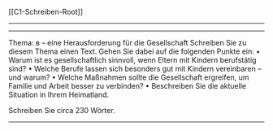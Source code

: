 [[C1-Schreiben-Root]]

----
---

Thema: в – eine Herausforderung für die Gesellschaft
Schreiben Sie zu diesem Thema einen Text. Gehen Sie dabei auf die folgenden Punkte ein:
	•	Warum ist es gesellschaftlich sinnvoll, wenn Eltern mit Kindern berufstätig sind?
	•	Welche Berufe lassen sich besonders gut mit Kindern vereinbaren – und warum?
	•	Welche Maßnahmen sollte die Gesellschaft ergreifen, um Familie und Arbeit besser zu verbinden?
	•	Beschreiben Sie die aktuelle Situation in Ihrem Heimatland.

Schreiben Sie circa 230 Wörter.

---

